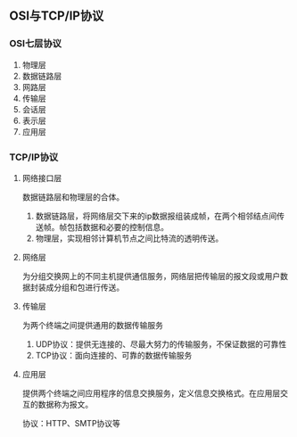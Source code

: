## OSI与TCP/IP协议

### OSI七层协议

1. 物理层
2. 数据链路层
3. 网路层
4. 传输层
5. 会话层
6. 表示层
7. 应用层

### TCP/IP协议

1. 网络接口层

   数据链路层和物理层的合体。

   1. 数据链路层，将网络层交下来的ip数据报组装成帧，在两个相邻结点间传送帧。帧包括数据和必要的控制信息。
   2. 物理层，实现相邻计算机节点之间比特流的透明传送。

2. 网络层

   为分组交换网上的不同主机提供通信服务，网络层把传输层的报文段或用户数据封装成分组和包进行传送。

3. 传输层

   为两个终端之间提供通用的数据传输服务

   1. UDP协议：提供无连接的、尽最大努力的传输服务，不保证数据的可靠性
   2. TCP协议：面向连接的、可靠的数据传输服务

4. 应用层

   提供两个终端之间应用程序的信息交换服务，定义信息交换格式。在应用层交互的数据称为报文。

   协议：HTTP、SMTP协议等